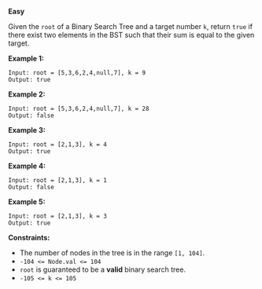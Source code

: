 **Easy**

Given the `root` of a Binary Search Tree and a target number `k`, return `true` if there exist two elements in the BST such that their sum is equal to the given target.

 

**Example 1:**

```
Input: root = [5,3,6,2,4,null,7], k = 9
Output: true
```
**Example 2:**

```
Input: root = [5,3,6,2,4,null,7], k = 28
Output: false
```
**Example 3:**
```
Input: root = [2,1,3], k = 4
Output: true
```
**Example 4:**
```
Input: root = [2,1,3], k = 1
Output: false
```
**Example 5:**
```
Input: root = [2,1,3], k = 3
Output: true
```

**Constraints:**

- The number of nodes in the tree is in the range `[1, 104]`.
- `-104 <= Node.val <= 104`
- `root` is guaranteed to be a **valid** binary search tree.
- `-105 <= k <= 105`
